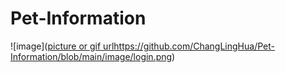 # Pet-Information

![image]([picture or gif url](https://github.com/ChangLingHua/Pet-Information/blob/main/image/login.png)https://github.com/ChangLingHua/Pet-Information/blob/main/image/login.png)
